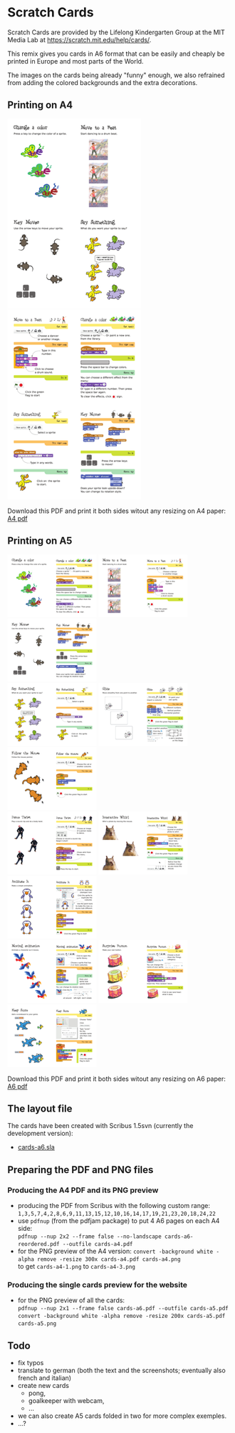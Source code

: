 # Scratch Cards

Scratch Cards are provided by the Lifelong Kindergarten Group at the MIT Media Lab at <https://scratch.mit.edu/help/cards/>.

This remix gives you cards in A6 format that can be easily and cheaply be printed in Europe and most parts of the World.

The images on the cards being already "funny" enough, we also refrained from adding the colored backgrounds and the extra decorations.

## Printing on A4

![preview first page](preview/cards-a4-0.png)
![preview second page](preview/cards-a4-1.png)  

Download this PDF and print it both sides witout any resizing on A4 paper:  
[A4 pdf](cards-a4.pdf)

## Printing on A5

![](preview/cards-a5-0.png)
![](preview/cards-a5-1.png)
![](preview/cards-a5-2.png)  
![](preview/cards-a5-3.png)
![](preview/cards-a5-4.png)
![](preview/cards-a5-5.png)  
![](preview/cards-a5-6.png)
![](preview/cards-a5-7.png)
![](preview/cards-a5-8.png)  
![](preview/cards-a5-9.png)
![](preview/cards-a5-10.png)
![](preview/cards-a5-11.png)

Download this PDF and print it both sides witout any resizing on A6 paper:  
[A6 pdf](cards-a6.pdf)

## The layout file

The cards have been created with Scribus 1.5svn (currently the development version):

- [cards-a6.sla](cards-a6.sla)

## Preparing the PDF and PNG files

### Producing the A4 PDF and its PNG preview

- producing the PDF from Scribus with the following custom range:  
  `1,3,5,7,4,2,8,6,9,11,13,15,12,10,16,14,17,19,21,23,20,18,24,22`
- use `pdfnup` (from the pdfjam package) to put 4 A6 pages on each A4 side:  
  `pdfnup --nup 2x2 --frame false --no-landscape cards-a6-reordered.pdf --outfile cards-a4.pdf`
- for the PNG preview of the A4 version:
  `convert -background white -alpha remove -resize 300x cards-a4.pdf cards-a4.png`  
  to get `cards-a4-1.png` to `cards-a4-3.png`

### Producing the single cards preview for the website

- for the PNG preview of all the cards:  
  `pdfnup --nup 2x1 --frame false cards-a6.pdf --outfile cards-a5.pdf`  
  `convert -background white -alpha remove -resize 200x cards-a5.pdf cards-a5.png`

## Todo

- fix typos 
- translate to german (both the text and the screenshots; eventually also french and italian) 
- create new cards
  - pong,
  - goalkeeper with webcam,
  - ...
- we can also create A5 cards folded in two for more complex exemples.
- ...? 

